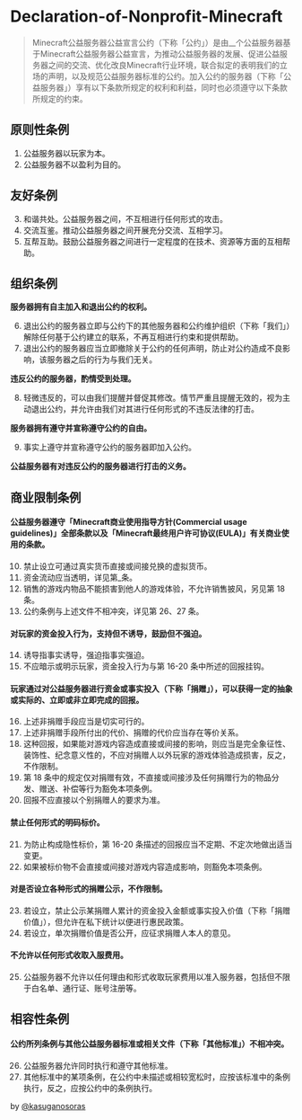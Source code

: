 # Declaration-of-Nonprofit-Minecraft

> Minecraft公益服务器公益宣言公约（下称「公约」）是由__个公益服务器基于Minecraft公益服务器公益宣言，为推动公益服务器的发展、促进公益服务器之间的交流、优化改良Minecraft行业环境，联合拟定的表明我们的立场的声明，以及规范公益服务器标准的公约。加入公约的服务器（下称「公益服务器」）享有以下条款所规定的权利和利益，同时也必须遵守以下条款所规定的约束。

## 原则性条例
1. 公益服务器以玩家为本。
2. 公益服务器不以盈利为目的。

## 友好条例
3. 和谐共处。公益服务器之间，不互相进行任何形式的攻击。
4. 交流互鉴。推动公益服务器之间开展充分交流、互相学习。
5. 互帮互助。鼓励公益服务器之间进行一定程度的在技术、资源等方面的互相帮助。
 
## 组织条例

__服务器拥有自主加入和退出公约的权利。__

6. 退出公约的服务器立即与公约下的其他服务器和公约维护组织（下称「我们」）解除任何基于公约建立的联系，不再互相进行约束和提供帮助。
7. 退出公约的服务器应当立即撤除关于公约的任何声明，防止对公约造成不良影响，该服务器之后的行为与我们无关。

__违反公约的服务器，酌情受到处理。__

8. 轻微违反的，可以由我们提醒并督促其修改。情节严重且提醒无效的，视为主动退出公约，并允许由我们对其进行任何形式的不违反法律的打击。

__服务器拥有遵守并宣称遵守公约的自由。__

9. 事实上遵守并宣称遵守公约的服务器即加入公约。

__公益服务器有对违反公约的服务器进行打击的义务。__

## 商业限制条例

#### 公益服务器遵守「Minecraft商业使用指导方针(Commercial usage guidelines)」全部条款以及「Minecraft最终用户许可协议(EULA)」有关商业使用的条款。

10. 禁止设立可通过真实货币直接或间接兑换的虚拟货币。
11. 资金流动应当透明，详见第_条。
12. 销售的游戏内物品不能损害到他人的游戏体验，不允许销售披风，另见第 18 条。
13. 公约条例与上述文件不相冲突，详见第 26、27 条。

#### 对玩家的资金投入行为，支持但不诱导，鼓励但不强迫。

14. 诱导指事实诱导，强迫指事实强迫。
15. 不应暗示或明示玩家，资金投入行为与第 16-20 条中所述的回报挂钩。

#### 玩家通过对公益服务器进行资金或事实投入（下称「捐赠」），可以获得一定的抽象或实际的、立即或非立即完成的回报。

16. 上述非捐赠手段应当是切实可行的。
17. 上述非捐赠手段所付出的代价、捐赠的代价应当存在等价关系。
18. 这种回报，如果能对游戏内容造成直接或间接的影响，则应当是完全象征性、装饰性、纪念意义性的，不应对捐赠人以外玩家的游戏体验造成损害，反之，不作限制。
19. 第 18 条中的规定仅对捐赠有效，不直接或间接涉及任何捐赠行为的物品分发、赠送、补偿等行为豁免本项条例。
20. 回报不应直接以个别捐赠人的要求为准。

#### 禁止任何形式的明码标价。

21. 为防止构成隐性标价，第 16-20 条描述的回报应当不定期、不定次地做出适当变更。
22. 如果被标价物不会直接或间接对游戏内容造成影响，则豁免本项条例。

#### 对是否设立各种形式的捐赠公示，不作限制。

23. 若设立，禁止公示某捐赠人累计的资金投入金额或事实投入价值（下称「捐赠价值」），但允许在私下统计以便进行惠民政策。
24. 若设立，单次捐赠价值是否公开，应征求捐赠人本人的意见。

#### 不允许以任何形式收取入服费用。

25. 公益服务器不允许以任何理由和形式收取玩家费用以准入服务器，包括但不限于白名单、通行证、账号注册等。

## 相容性条例

#### 公约所列条例与其他公益服务器标准或相关文件（下称「其他标准」）不相冲突。

26. 公益服务器允许同时执行和遵守其他标准。
27. 其他标准中的某项条例，在公约中未描述或相较宽松时，应按该标准中的条例执行，反之，应按公约中的条例执行。

by [@kasuganosoras](https://github.com/kasuganosoras) 
